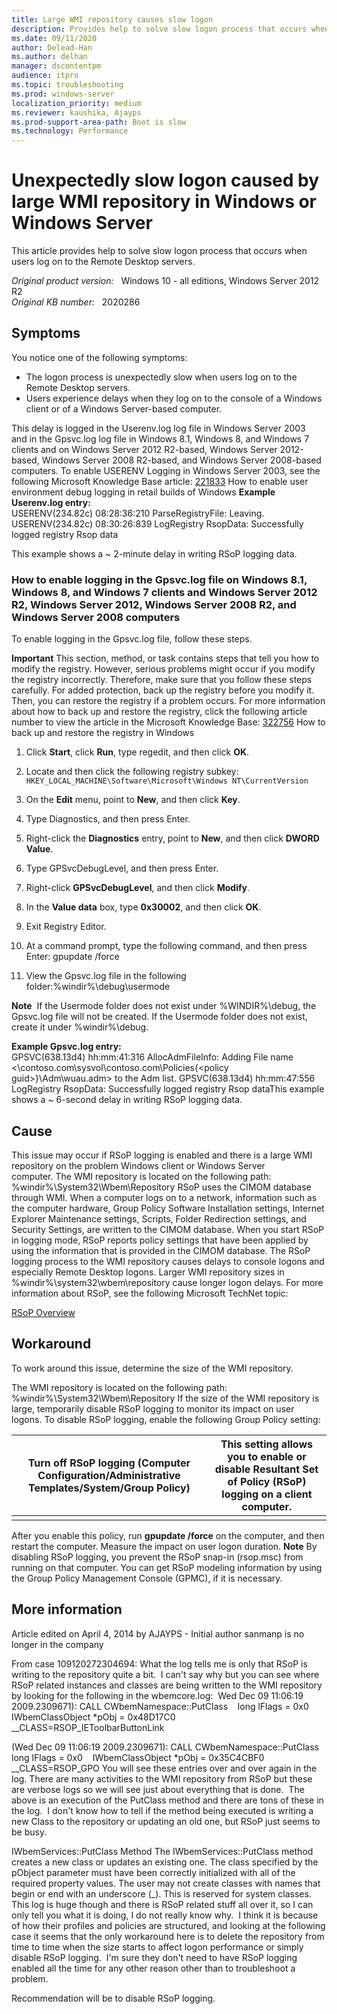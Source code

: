 ```yaml
---
title: Large WMI repository causes slow logon
description: Provides help to solve slow logon process that occurs when users log on to the Remote Desktop servers.
ms.date: 09/11/2020
author: Delead-Han
ms.author: delhan
manager: dscontentpm
audience: itpro
ms.topic: troubleshooting
ms.prod: windows-server
localization_priority: medium
ms.reviewer: kaushika, Ajayps
ms.prod-support-area-path: Boot is slow
ms.technology: Performance
---
```

# Unexpectedly slow logon caused by large WMI repository in Windows or Windows Server

This article provides help to solve slow logon process that occurs when users log on to the Remote Desktop servers.

_Original product version:_ &nbsp; Windows 10 - all editions, Windows Server 2012 R2  
_Original KB number:_ &nbsp; 2020286

## Symptoms

You notice one of the following symptoms:
- The logon process is unexpectedly slow when users log on to the Remote Desktop servers.
- Users experience delays when they log on to the console of a Windows client or of a Windows Server-based computer.

This delay is logged in the Userenv.log log file in Windows Server 2003 and in the Gpsvc.log log file in Windows 8.1, Windows 8, and Windows 7 clients and on Windows Server 2012 R2-based, Windows Server 2012-based, Windows Server 2008 R2-based, and Windows Server 2008-based computers.
To enable USERENV Logging in Windows Server 2003, see the following Microsoft Knowledge Base article:
 [221833](https://support.microsoft.com/kb/221833) How to enable user environment debug logging in retail builds of Windows
 **Example Userenv.log entry:**  
USERENV(234.82c) 08:28:36:210 ParseRegistryFile: Leaving.
USERENV(234.82c) 08:30:26:839 LogRegistry RsopData: Successfully logged registry Rsop data

This example shows a ~ 2-minute delay in writing RSoP logging data.

### How to enable logging in the Gpsvc.log file on Windows 8.1, Windows 8, and Windows 7 clients and Windows Server 2012 R2, Windows Server 2012, Windows Server 2008 R2, and Windows Server 2008 computers

To enable logging in the Gpsvc.log file, follow these steps. 

**Important** This section, method, or task contains steps that tell you how to modify the registry. However, serious problems might occur if you modify the registry incorrectly. Therefore, make sure that you follow these steps carefully. For added protection, back up the registry before you modify it. Then, you can restore the registry if a problem occurs. For more information about how to back up and restore the registry, click the following article number to view the article in the Microsoft Knowledge Base: [322756](https://support.microsoft.com/kb/322756) How to back up and restore the registry in Windows

1. Click **Start**, click **Run**, type regedit, and then click **OK**.
2. Locate and then click the following registry subkey: `HKEY_LOCAL_MACHINE\Software\Microsoft\Windows NT\CurrentVersion` 

3. On the **Edit** menu, point to **New**, and then click **Key**.
4. Type Diagnostics, and then press Enter.
5. Right-click the **Diagnostics** entry, point to **New**, and then click **DWORD Value**.
6. Type GPSvcDebugLevel, and then press Enter.
7. Right-click **GPSvcDebugLevel**, and then click **Modify**.
8. In the **Value data** box, type **0x30002**, and then click **OK**.
9. Exit Registry Editor.
10. At a command prompt, type the following command, and then press Enter: gpupdate /force 

11. View the Gpsvc.log file in the following folder:%windir%\debug\usermode

**Note**  If the Usermode folder does not exist under %WINDIR%\debug\, the Gpsvc.log file will not be created. If the Usermode folder does not exist, create it under %windir%\debug.

 **Example Gpsvc.log entry:**  
GPSVC(638.13d4) hh:mm:41:316 AllocAdmFileInfo: Adding File name <\\contoso.com\sysvol\contoso.com\Policies\{\<policy guid>}\Adm\wuau.adm> to the Adm list.
GPSVC(638.13d4) hh:mm:47:556 LogRegistry RsopData: Successfully logged registry Rsop dataThis example shows a ~ 6-second delay in writing RSoP logging data.

## Cause

This issue may occur if RSoP logging is enabled and there is a large WMI repository on the problem Windows client or Windows Server computer. The WMI repository is located on the following path:
%windir%\System32\Wbem\Repository
RSoP uses the CIMOM database through WMI. When a computer logs on to a network, information such as the computer hardware, Group Policy Software Installation settings, Internet Explorer Maintenance settings, Scripts, Folder Redirection settings, and Security Settings, are written to the CIMOM database. When you start RSoP in logging mode, RSoP reports policy settings that have been applied by using the information that is provided in the CIMOM database.
The RSoP logging process to the WMI repository causes delays to console logons and especially Remote Desktop logons.
Larger WMI repository sizes in %windir%\system32\wbem\repository cause longer logon delays.
For more information about RSoP, see the following Microsoft TechNet topic:

[RSoP Overview](https://technet.microsoft.com/library/cc778752%28WS.10%29.aspx)

## Workaround

To work around this issue, determine the size of the WMI repository.

The WMI repository is located on the following path:
%windir%\System32\Wbem\Repository
If the size of the WMI repository is large, temporarily disable RSoP logging to monitor its impact on user logons.
To disable RSoP logging, enable the following Group Policy setting:

| Turn off RSoP logging (Computer Configuration/Administrative Templates/System/Group Policy)| This setting allows you to enable or disable Resultant Set of Policy (RSoP) logging on a client computer. |
|---|---|
|||
 After you enable this policy, run **gpupdate /force** on the computer, and then restart the computer. Measure the impact on user logon duration. 
 **Note** By disabling RSoP logging, you prevent the RSoP snap-in (rsop.msc) from running on that computer. You can get RSoP modeling information by using the Group Policy Management Console (GPMC), if it is necessary.  

## More information

Article edited on April 4, 2014 by AJAYPS - Initial author sanmanp is no longer in the company

From case 109120272304694:
What the log tells me is only that RSoP is writing to the repository quite a bit.  I can't say why but you can see where RSoP related instances and classes are being written to the WMI repository by looking for the following in the wbemcore.log: 
Wed Dec 09 11:06:19 2009.2309671): CALL CWbemNamespace::PutClass
   long lFlags = 0x0
   IWbemClassObject *pObj = 0x48D17C0
   __CLASS=RSOP_IEToolbarButtonLink

(Wed Dec 09 11:06:19 2009.2309671): CALL CWbemNamespace::PutClass
   long lFlags = 0x0
   IWbemClassObject *pObj = 0x35C4CBF0
   __CLASS=RSOP_GPO
You will see these entries over and over again in the log. There are many activities to the WMI repository from RSoP but these are verbose logs so we will see just about everything that is done.  The above is an execution of the PutClass method and there are tons of these in the log.  I don't know how to tell if the method being executed is writing a new Class to the repository or updating an old one, but RSoP just seems to be busy. 

IWbemServices::PutClass Method
The IWbemServices::PutClass method creates a new class or updates an existing one. The class specified by the pObject parameter must have been correctly initialized with all of the required property values.
The user may not create classes with names that begin or end with an underscore (_). This is reserved for system classes.
This log is huge though and there is RSoP related stuff all over it, so I can only tell you what it is doing, I do not really know why.  I think it is because of how their profiles and policies are structured, and looking at the following case it seems that the only workaround here is to delete the repository from time to time when the size starts to affect logon performance or simply disable RSoP logging.  I'm sure they don't need to have RSoP logging enabled all the time for any other reason other than to troubleshoot a problem.

Recommendation will be to disable RSoP logging.
